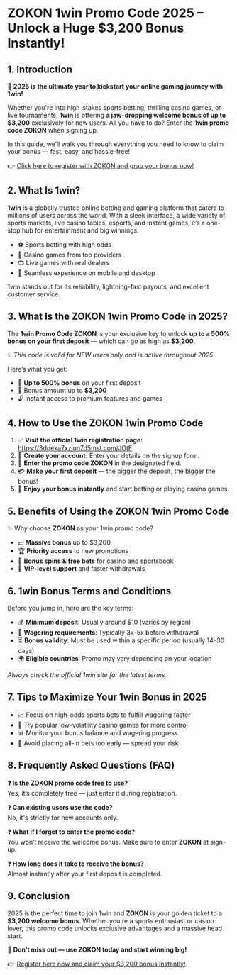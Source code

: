 

<h1>ZOKON 1win Promo Code 2025 – Unlock a Huge $3,200 Bonus Instantly!</h1>

<h2>1. Introduction</h2>
<p>🎉 <strong>2025 is the ultimate year to kickstart your online gaming journey with 1win!</strong></p>
<p>Whether you're into high-stakes sports betting, thrilling casino games, or live tournaments, <strong>1win</strong> is offering <strong>a jaw-dropping welcome bonus of up to $3,200</strong> exclusively for new users. All you have to do? Enter the <strong>1win promo code ZOKON</strong> when signing up.</p>
<p>In this guide, we’ll walk you through everything you need to know to claim your bonus — fast, easy, and hassle-free!</p>
<p>👉 <a href="https://3dqeka7xzlun7d5mst.com/JOtF" target="_blank">Click here to register with ZOKON and grab your bonus now!</a></p>

<h2>2. What Is 1win?</h2>
<p><strong>1win</strong> is a globally trusted online betting and gaming platform that caters to millions of users across the world. With a sleek interface, a wide variety of sports markets, live casino tables, esports, and instant games, it’s a one-stop hub for entertainment and big winnings.</p>
<ul>
<li>⚽ Sports betting with high odds</li>
<li>🎰 Casino games from top providers</li>
<li>📺 Live games with real dealers</li>
<li>📱 Seamless experience on mobile and desktop</li>
</ul>
<p>1win stands out for its reliability, lightning-fast payouts, and excellent customer service.</p>

<h2>3. What Is the ZOKON 1win Promo Code in 2025?</h2>
<p>The <strong>1win Promo Code ZOKON</strong> is your exclusive key to unlock <strong>up to a 500% bonus on your first deposit</strong> — which can go as high as <strong>$3,200</strong>.</p>
<p>💡 <em>This code is valid for NEW users only and is active throughout 2025.</em></p>
<p>Here’s what you get:</p>
<ul>
<li>🎁 <strong>Up to 500% bonus</strong> on your first deposit</li>
<li>💸 Bonus amount up to <strong>$3,200</strong></li>
<li>🔓 Instant access to premium features and games</li>
</ul>

<h2>4. How to Use the ZOKON 1win Promo Code</h2>
<ol>
<li>✅ <strong>Visit the official 1win registration page:</strong> <a href="https://3dqeka7xzlun7d5mst.com/JOtF" target="_blank">https://3dqeka7xzlun7d5mst.com/JOtF</a></li>
<li>📝 <strong>Create your account:</strong> Enter your details on the signup form.</li>
<li>💬 <strong>Enter the promo code ZOKON</strong> in the designated field.</li>
<li>💳 <strong>Make your first deposit</strong> — the bigger the deposit, the bigger the bonus!</li>
<li>🎉 <strong>Enjoy your bonus instantly</strong> and start betting or playing casino games.</li>
</ol>

<h2>5. Benefits of Using the ZOKON 1win Promo Code</h2>
<p>✨ Why choose <strong>ZOKON</strong> as your 1win promo code?</p>
<ul>
<li>💵 <strong>Massive bonus</strong> up to $3,200</li>
<li>🏆 <strong>Priority access</strong> to new promotions</li>
<li>🎲 <strong>Bonus spins & free bets</strong> for casino and sportsbook</li>
<li>🚀 <strong>VIP-level support</strong> and faster withdrawals</li>
</ul>

<h2>6. 1win Bonus Terms and Conditions</h2>
<p>Before you jump in, here are the key terms:</p>
<ul>
<li>💰 <strong>Minimum deposit</strong>: Usually around $10 (varies by region)</li>
<li>🔁 <strong>Wagering requirements</strong>: Typically 3x–5x before withdrawal</li>
<li>⏳ <strong>Bonus validity</strong>: Must be used within a specific period (usually 14–30 days)</li>
<li>🌍 <strong>Eligible countries</strong>: Promo may vary depending on your location</li>
</ul>
<p><em>Always check the official 1win site for the latest terms.</em></p>

<h2>7. Tips to Maximize Your 1win Bonus in 2025</h2>
<ul>
<li>📈 Focus on high-odds sports bets to fulfill wagering faster</li>
<li>🎰 Try popular low-volatility casino games for more control</li>
<li>📊 Monitor your bonus balance and wagering progress</li>
<li>🛑 Avoid placing all-in bets too early — spread your risk</li>
</ul>

<h2>8. Frequently Asked Questions (FAQ)</h2>
<p><strong>❓ Is the ZOKON promo code free to use?</strong><br>Yes, it’s completely free — just enter it during registration.</p>
<p><strong>❓ Can existing users use the code?</strong><br>No, it's strictly for new accounts only.</p>
<p><strong>❓ What if I forget to enter the promo code?</strong><br>You won’t receive the welcome bonus. Make sure to enter <strong>ZOKON</strong> at sign-up.</p>
<p><strong>❓ How long does it take to receive the bonus?</strong><br>Almost instantly after your first deposit is completed.</p>

<h2>9. Conclusion</h2>
<p>2025 is the perfect time to join 1win and <strong>ZOKON</strong> is your golden ticket to a <strong>$3,200 welcome bonus</strong>. Whether you're a sports enthusiast or casino lover, this promo code unlocks exclusive advantages and a massive head start.</p>
<p>🎯 <strong>Don’t miss out — use ZOKON today and start winning big!</strong></p>
<p>👉 <a href="https://3dqeka7xzlun7d5mst.com/JOtF" target="_blank">Register here now and claim your $3,200 bonus instantly!</a></p>

</body>
</html>
